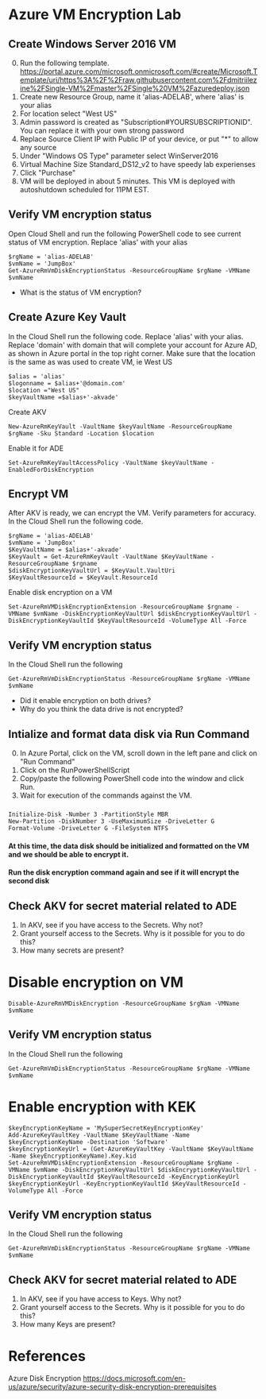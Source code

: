 

# Azure VM Encryption Lab
## Create Windows Server 2016 VM 

0. Run the following template.  https://portal.azure.com/microsoft.onmicrosoft.com/#create/Microsoft.Template/uri/https%3A%2F%2Fraw.githubusercontent.com%2Fdmitriilezine%2FSingle-VM%2Fmaster%2FSingle%20VM%2Fazuredeploy.json
1. Create new Resource Group, name it 'alias-ADELAB', where 'alias' is your alias
2. For location select "West US"
3. Admin password is created as "Subscription#YOURSUBSCRIPTIONID". You can replace it with your own strong password
4. Replace Source Client IP with Public IP of your device, or put "*" to allow any source
5. Under "Windows OS Type" parameter select WinServer2016
6. Virtual Machine Size Standard_DS12_v2 to have speedy lab experienses 
7. Click "Purchase"
8. VM will be deployed in about 5 minutes. This VM is deployed with autoshutdown scheduled for 11PM EST.

## Verify VM encryption status
Open Cloud Shell and run the following PowerShell code to see current status of VM encryption. Replace 'alias' with your alias
	
	$rgName = 'alias-ADELAB'
	$vmName = 'JumpBox'
	Get-AzureRmVmDiskEncryptionStatus -ResourceGroupName $rgName -VMName $vmName

* What is the status of VM encryption?

## Create Azure Key Vault
In the Cloud Shell run the following code. Replace 'alias' with your alias. Replace 'domain' with domain that will complete your account for Azure AD, as shown in Azure portal in the top right corner.
Make sure that the location is the same as was used to create VM, ie West US

	$alias = 'alias'
	$logonname = $alias+'@domain.com'
	$location ="West US"
	$keyVaultName =$alias+'-akvade'

Create AKV

	New-AzureRmKeyVault -VaultName $keyVaultName -ResourceGroupName $rgName -Sku Standard -Location $location

Enable it for ADE

	Set-AzureRmKeyVaultAccessPolicy -VaultName $keyVaultName -EnabledForDiskEncryption
 

## Encrypt VM
After AKV is ready, we can encrypt the VM. Verify parameters for accuracy. 
In the Cloud Shell run the following code.

	$rgName = 'alias-ADELAB'
	$vmName = 'JumpBox'
	$KeyVaultName = $alias+'-akvade'
	$KeyVault = Get-AzureRmKeyVault -VaultName $KeyVaultName -ResourceGroupName $rgname
	$diskEncryptionKeyVaultUrl = $KeyVault.VaultUri
	$KeyVaultResourceId = $KeyVault.ResourceId

Enable disk encryption on a VM

	Set-AzureRmVMDiskEncryptionExtension -ResourceGroupName $rgname -VMName $vmName -DiskEncryptionKeyVaultUrl $diskEncryptionKeyVaultUrl -DiskEncryptionKeyVaultId $KeyVaultResourceId -VolumeType All -Force


## Verify VM encryption status
In the Cloud Shell run the following

	Get-AzureRmVmDiskEncryptionStatus -ResourceGroupName $rgName -VMName $vmName

* Did it enable encryption on both drives? 
* Why do you think the data drive is not encrypted?


## Intialize and format data disk via Run Command

0. In Azure Portal, click on the VM, scroll down in the left pane and click on "Run Command"
1. Click on the RunPowerShellScript
2. Copy/paste the following PowerShell code into the window and click Run.
3. Wait for execution of the commands against the VM.
###
	Initialize-Disk -Number 3 -PartitionStyle MBR
	New-Partition -DiskNumber 3 -UseMaximumSize -DriveLetter G
	Format-Volume -DriveLetter G -FileSystem NTFS

#### At this time, the data disk should be initialized and formatted on the VM and we should be able to encrypt it.
#### Run the disk encryption command again and see if it will encrypt the second disk

## Check AKV for secret material related to ADE

1. In AKV, see if you have access to the Secrets. Why not?
2. Grant yourself access to the Secrets. Why is it possible for you to do this?
3. How many secrets are present?

# Disable encryption on VM

	Disable-AzureRmVMDiskEncryption -ResourceGroupName $rgNam -VMName $vmName


## Verify VM encryption status
In the Cloud Shell run the following

	Get-AzureRmVmDiskEncryptionStatus -ResourceGroupName $rgName -VMName $vmName


# Enable encryption with KEK

	$keyEncryptionKeyName = 'MySuperSecretKeyEncryptionKey'
    Add-AzureKeyVaultKey -VaultName $KeyVaultName -Name $keyEncryptionKeyName -Destination 'Software'
    $keyEncryptionKeyUrl = (Get-AzureKeyVaultKey -VaultName $KeyVaultName -Name $keyEncryptionKeyName).Key.kid
	Set-AzureRmVMDiskEncryptionExtension -ResourceGroupName $rgName -VMName $vmName -DiskEncryptionKeyVaultUrl $diskEncryptionKeyVaultUrl -DiskEncryptionKeyVaultId $KeyVaultResourceId -KeyEncryptionKeyUrl $keyEncryptionKeyUrl -KeyEncryptionKeyVaultId $KeyVaultResourceId -VolumeType All -Force

## Verify VM encryption status
In the Cloud Shell run the following

	Get-AzureRmVmDiskEncryptionStatus -ResourceGroupName $rgName -VMName $vmName

## Check AKV for secret material related to ADE

1. In AKV, see if you have access to Keys. Why not?
2. Grant yourself access to the Secrets. Why is it possible for you to do this?
3. How many Keys are present?

# References
Azure Disk Encryption https://docs.microsoft.com/en-us/azure/security/azure-security-disk-encryption-prerequisites


